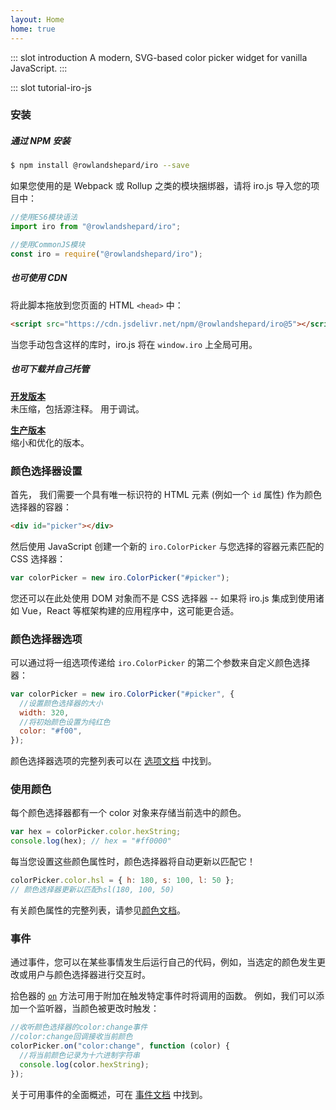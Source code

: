 ```yaml
---
layout: Home
home: true
---
```


::: slot introduction
A modern, SVG-based color picker widget for vanilla JavaScript.
:::

::: slot tutorial-iro-js

### 安装

##### 通过 NPM 安装

```bash
$ npm install @rowlandshepard/iro --save
```

如果您使用的是 Webpack 或 Rollup 之类的模块捆绑器，请将 iro.js 导入您的项目中：

```js
//使用ES6模块语法
import iro from "@rowlandshepard/iro";

//使用CommonJS模块
const iro = require("@rowlandshepard/iro");
```

##### 也可使用 CDN

将此脚本拖放到您页面的 HTML `<head>` 中：

```html
<script src="https://cdn.jsdelivr.net/npm/@rowlandshepard/iro@5"></script>
```

当您手动包含这样的库时，iro.js 将在 `window.iro` 上全局可用。

##### 也可下载并自己托管

**[开发版本](https://raw.githubusercontent.com/rowlandshepard/iro.js/master/dist/iro.js)**<br/>未压缩，包括源注释。 用于调试。

**[生产版本](https://raw.githubusercontent.com/rowlandshepard/iro.js/master/dist/iro.min.js)**<br/>缩小和优化的版本。

### 颜色选择器设置

首先， 我们需要一个具有唯一标识符的 HTML 元素 (例如一个 `id` 属性) 作为颜色选择器的容器：

```html
<div id="picker"></div>
```

然后使用 JavaScript 创建一个新的 `iro.ColorPicker` 与您选择的容器元素匹配的 CSS 选择器：

```js
var colorPicker = new iro.ColorPicker("#picker");
```

您还可以在此处使用 DOM 对象而不是 CSS 选择器 -- 如果将 iro.js 集成到使用诸如 Vue，React 等框架构建的应用程序中，这可能更合适。

### 颜色选择器选项

可以通过将一组选项传递给 `iro.ColorPicker` 的第二个参数来自定义颜色选择器：

```js
var colorPicker = new iro.ColorPicker("#picker", {
  //设置颜色选择器的大小
  width: 320,
  //将初始颜色设置为纯红色
  color: "#f00",
});
```

颜色选择器选项的完整列表可以在 [选项文档](guide.html#颜色选择器选项) 中找到。

### 使用颜色

每个颜色选择器都有一个 color 对象来存储当前选中的颜色。

```js
var hex = colorPicker.color.hexString;
console.log(hex); // hex = "#ff0000"
```

每当您设置这些颜色属性时，颜色选择器将自动更新以匹配它！

```js
colorPicker.color.hsl = { h: 180, s: 100, l: 50 };
// 颜色选择器更新以匹配hsl(180, 100, 50)
```

有关颜色属性的完整列表，请参见[颜色文档](/guide.html#使用颜色)。

### 事件

通过事件，您可以在某些事情发生后运行自己的代码，例如，当选定的颜色发生更改或用户与颜色选择器进行交互时。

拾色器的 [`on`](colorPicker_api.html#on) 方法可用于附加在触发特定事件时将调用的函数。 例如，我们可以添加一个监听器，当颜色被更改时触发：

```js
//收听颜色选择器的color:change事件
//color:change回调接收当前颜色
colorPicker.on("color:change", function (color) {
  //将当前颜色记录为十六进制字符串
  console.log(color.hexString);
});
```

关于可用事件的全面概述，可在 [事件文档](/guide.html#颜色选择事件) 中找到。
